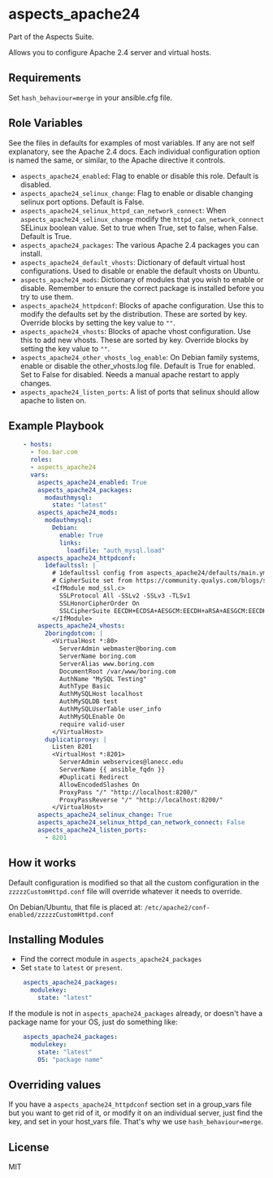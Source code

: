 # aspects_apache24
Part of the Aspects Suite.

Allows you to configure Apache 2.4 server and virtual hosts.

## Requirements

Set ```hash_behaviour=merge``` in your ansible.cfg file.

## Role Variables
See the files in defaults for examples of most variables. If any are not self explanatory, see the Apache 2.4 docs. Each individual configuration option is named the same, or similar, to the Apache directive it controls.

* ```aspects_apache24_enabled```: Flag to enable or disable this role. Default is disabled.
* ```aspects_apache24_selinux_change```: Flag to enable or disable changing selinux port options. Default is False.
* ```aspects_apache24_selinux_httpd_can_network_connect```: When ```aspects_apache24_selinux_change``` modify the ```httpd_can_network_connect``` SELinux boolean value. Set to true when True, set to false, when False. Default is True.
* ```aspects_apache24_packages```: The various Apache 2.4 packages you can install.
* ```aspects_apache24_default_vhosts```: Dictionary of default virtual host configurations. Used to disable or enable the default vhosts on Ubuntu.
* ```aspects_apache24_mods```: Dictionary of modules that you wish to enable or disable. Remember to ensure the correct package is installed before you try to use them.
* ```aspects_apache24_httpdconf```: Blocks of apache configuration. Use this to modify the defaults set by the distribution. These are sorted by key. Override blocks by setting the key value to ```""```.
* ```aspects_apache24_vhosts```: Blocks of apache vhost configuration. Use this to add new vhosts. These are sorted by key. Override blocks by setting the key value to ```""```.
* ```aspects_apache24_other_vhosts_log_enable```: On Debian family systems, enable or disable the other_vhosts.log file. Default is True for enabled. Set to False for disabled. Needs a manual apache restart to apply changes.
* ```aspects_apache24_listen_ports```: A list of ports that selinux should allow apache to listen on.

## Example Playbook
```yaml
    - hosts:
      - foo.bar.com
      roles:
      - aspects_apache24
      vars:
        aspects_apache24_enabled: True
        aspects_apache24_packages:
          modauthmysql:
            state: "latest"
        aspects_apache24_mods:
          modauthmysql:
            Debian:
              enable: True
              links:
                loadfile: "auth_mysql.load"
        aspects_apache24_httpdconf:
          1defaultssl: |
            # 1defaultssl config from aspects_apache24/defaults/main.yml
            # CipherSuite set from https://community.qualys.com/blogs/securitylabs/2013/08/05/configuring-apache-nginx-and-openssl-for-forward-secrecy
            <IfModule mod_ssl.c>
              SSLProtocol All -SSLv2 -SSLv3 -TLSv1
              SSLHonorCipherOrder On
              SSLCipherSuite EECDH+ECDSA+AESGCM:EECDH+aRSA+AESGCM:EECDH+ECDSA+SHA384:EECDH+ECDSA+SHA256:EECDH+aRSA+SHA384:EECDH+aRSA+SHA256:EECDH+aRSA+RC4:EECDH:EDH+aRSA:RC4:!aNULL:!eNULL:!LOW:!3DES:!MD5:!EXP:!PSK:!SRP:!DSS:+RC4:RC4
            </IfModule>
        aspects_apache24_vhosts:
          2boringdotcom: |
            <VirtualHost *:80>
              ServerAdmin webmaster@boring.com
              ServerName boring.com
              ServerAlias www.boring.com
              DocumentRoot /var/www/boring.com
              AuthName "MySQL Testing"
              AuthType Basic
              AuthMySQLHost localhost
              AuthMySQLDB test
              AuthMySQLUserTable user_info
              AuthMySQLEnable On
              require valid-user
            </VirtualHost>
          duplicatiproxy: |
            Listen 8201
            <VirtualHost *:8201>
              ServerAdmin webservices@lanecc.edu
              ServerName {{ ansible_fqdn }}
              #Duplicati Redirect
              AllowEncodedSlashes On
              ProxyPass "/" "http://localhost:8200/"
              ProxyPassReverse "/" "http://localhost:8200/"
            </VirtualHost>
        aspects_apache24_selinux_change: True
        aspects_apache24_selinux_httpd_can_network_connect: False
        aspects_apache24_listen_ports:
          - 8201
```
## How it works
Default configuration is modified so that all the custom configuration in the ```zzzzzCustomHttpd.conf``` file will override whatever it needs to override.

On Debian/Ubuntu, that file is placed at: ```/etc/apache2/conf-enabled/zzzzzCustomHttpd.conf```

## Installing Modules
* Find the correct module in ```aspects_apache24_packages```
* Set ```state``` to ```latest``` or ```present```.

```yaml
    aspects_apache24_packages:
      modulekey:
        state: "latest"
```

If the module is not in ```aspects_apache24_packages``` already, or doesn't have a package name for your OS, just do something like:

```yaml
    aspects_apache24_packages:
      modulekey:
        state: "latest"
        OS: "package name"
```

## Overriding values
If you have a ```aspects_apache24_httpdconf``` section set in a group_vars file but you want to get rid of it, or modify it on an individual server, just find the key, and set in your host_vars file. That's why we use ```hash_behaviour=merge```.

## License

MIT
